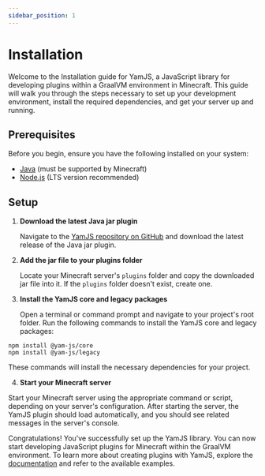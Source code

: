 ```yaml
---
sidebar_position: 1
---
```


# Installation

Welcome to the Installation guide for YamJS, a JavaScript library for developing plugins within a GraalVM environment in Minecraft. This guide will walk you through the steps necessary to set up your development environment, install the required dependencies, and get your server up and running.

## Prerequisites

Before you begin, ensure you have the following installed on your system:

- [Java](https://www.java.com/en/download/) (must be supported by Minecraft)
- [Node.js](https://nodejs.org/en/download/) (LTS version recommended)

## Setup

1. **Download the latest Java jar plugin**

   Navigate to the [YamJS repository on GitHub](https://github.com/Yam-JS/YamJS) and download the latest release of the Java jar plugin.

2. **Add the jar file to your plugins folder**

   Locate your Minecraft server's `plugins` folder and copy the downloaded jar file into it. If the `plugins` folder doesn't exist, create one.

3. **Install the YamJS core and legacy packages**

   Open a terminal or command prompt and navigate to your project's root folder. Run the following commands to install the YamJS core and legacy packages:

```
npm install @yam-js/core
npm install @yam-js/legacy
```

These commands will install the necessary dependencies for your project.

4. **Start your Minecraft server**

Start your Minecraft server using the appropriate command or script, depending on your server's configuration. After starting the server, the YamJS plugin should load automatically, and you should see related messages in the server's console.

Congratulations! You've successfully set up the YamJS library. You can now start developing JavaScript plugins for Minecraft within the GraalVM environment. To learn more about creating plugins with YamJS, explore the [documentation](https://yam-js.github.io/docs) and refer to the available examples.
